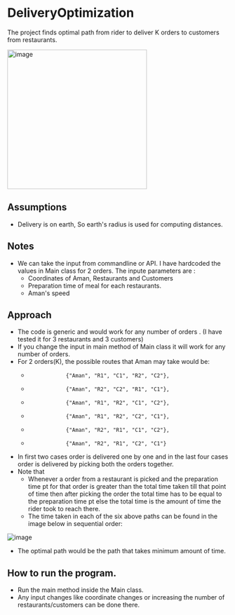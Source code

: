 # DeliveryOptimization
The project finds optimal path from rider to deliver K orders to customers from restaurants.

<img width="318" alt="image" src="https://github.com/rajnishganguli/DeliveryOptimization/assets/15128553/1e05be63-86cc-48c7-8e93-c69797654ac5">

## Assumptions
* Delivery is on earth, So earth's radius is used for computing distances.

## Notes
* We can take the input from commandline or API. I have hardcoded the values in Main class for 2 orders. The inpute parameters are : 
  * Coordinates of Aman, Restaurants and Customers
  * Preparation time of meal for each restaurants.
  * Aman's speed 

## Approach
* The code is generic and would work for any number of orders . (I have tested it for 3 restaurants and 3 customers)
* If you change the input in main method of Main class it will work for any number of orders.
* For 2 orders(K), the possible routes that Aman may take would be:
     *                 {"Aman", "R1", "C1", "R2", "C2"},
     *                 {"Aman", "R2", "C2", "R1", "C1"},
     *                 {"Aman", "R1", "R2", "C1", "C2"},
     *                 {"Aman", "R1", "R2", "C2", "C1"},
     *                 {"Aman", "R2", "R1", "C1", "C2"},
     *                 {"Aman", "R2", "R1", "C2", "C1"}
* In first two cases order is delivered one by one and in the last four cases order is delivered by picking both the orders together.
* Note that
  * Whenever a order from a restaurant is picked and the preparation time pt for that order is greater than the total time taken till that point of time then after picking the order the total time has to be equal to the preparation time pt else the total time is the amount of time the rider took to reach there.
  * The time taken in each of the six above paths can be found in the image below in sequential order:

![image](https://github.com/rajnishganguli/DeliveryOptimization/assets/15128553/0a4d47d7-4308-4373-b5a2-ff45c8465555)

 * The optimal path would be the path that takes minimum amount of time.
 
## How to run the program.
* Run the main method inside the Main class.
* Any input changes like coordinate changes or increasing the number of restaurants/customers can be done there.



